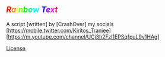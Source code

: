 <span style='font-weight:bold;font-style:italic;'><span style='color:#FF0000;'>R</span><span style='color:#FF7F00;'>a</span><span style='color:#FFFF00;'>i</span><span style='color:#7FFF00;'>n</span><span style='color:#00FF00;'>b</span><span style='color:#00FF7F;'>o</span><span style='color:#00FEFF;'>w</span> <span style='color:#0000FF;'>T</span><span style='color:#7F00FF;'>e</span><span style='color:#FF00FE;'>x</span><span style='color:#FF007F;'>t</span></span>
------


A script [written] by [CrashOver] 
my socials [https://mobile.twitter.com/Kiritos_Traniee] [https://m.youtube.com/channel/UCj3h2Fzl1EPSqfpuL9v1HAg]

[License](https://codepen.io/CrashOverRide9/pen/OGdbYo/license).
